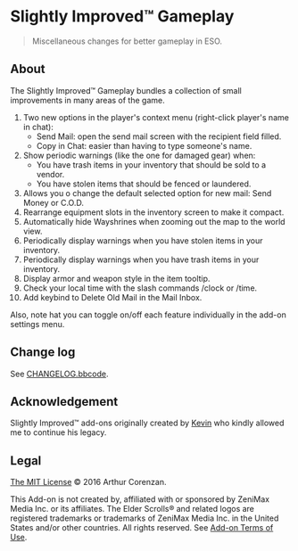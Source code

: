# Slightly Improved™ Gameplay

> Miscellaneous changes for better gameplay in ESO.

## About

The Slightly Improved™ Gameplay bundles a collection of small improvements in many areas of the game.

1. Two new options in the player's context menu (right-click player's name in chat):
    - Send Mail: open the send mail screen with the recipient field filled.
    - Copy in Chat: easier than having to type someone's name.
2. Show periodic warnings (like the one for damaged gear) when:
    - You have trash items in your inventory that should be sold to a vendor.
    - You have stolen items that should be fenced or laundered.
3. Allows you o change the default selected option for new mail: Send Money or C.O.D.
4. Rearrange equipment slots in the inventory screen to make it compact.
5. Automatically hide Wayshrines when zooming out the map to the world view.
6. Periodically display warnings when you have stolen items in your inventory.
7. Periodically display warnings when you have trash items in your inventory.
8. Display armor and weapon style in the item tooltip.
9. Check your local time with the slash commands /clock or /time.
10. Add keybind to Delete Old Mail in the Mail Inbox.

Also, note hat you can toggle on/off each feature individually in the add-on settings menu.

## Change log

See [CHANGELOG.bbcode](CHANGELOG.bbcode).

## Acknowledgement

Slightly Improved™ add-ons originally created by [Kevin](http://www.esoui.com/forums/member.php?action=getinfo&userid=1084) who kindly allowed me to continue his legacy.

## Legal

[The MIT License](LICENSE.md) © 2016 Arthur Corenzan.

This Add-on is not created by, affiliated with or sponsored by ZeniMax Media Inc. or its affiliates. The Elder Scrolls® and related logos are registered trademarks or trademarks of ZeniMax Media Inc. in the United States and/or other countries. All rights reserved. See [Add-on Terms of Use](https://account.elderscrollsonline.com/add-on-terms).
